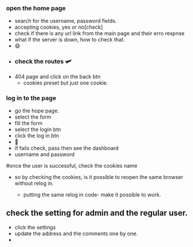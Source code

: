 ### open the home page
- search for the username, password  fields.
- accepting cookies, yes or no[check]
- check if there is any url link from the main page and their erro respnse
- what if the server is down, how to check that.
- 😄
- ### check the routes 🛩️
- 404 page and click on the back btn
  - cookies preset but just one cookie.

### log in to the page
- go the hope page.
- select the form
- fill the form
- select the login btn
- click the log in btn
-  💯
-  if fails check, pass then see the dashboard
- username and password

#once the user is successful, check the cookies name
- so by checking the cookies, is it possible to reopen the same browser without relog in.

  - putting the same relog in code- make it possible to work.

## check the setting for admin and the regular user.
- click the settings
- update the address and the comments one by one.
- 
